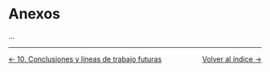 # Anexos

...

---
<style>
    .contenedor {
        display:flex;
        justify-content: space-between; 
        align-items: center;
    }
</style>
<div class="contenedor">
    <a href="10.conclusiones.md">← 10. Conclusiones y líneas de trabajo futuras</a>
    <a href="indice.md">Volver al índice →</a>
</div>